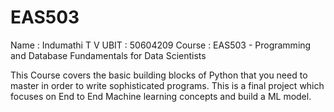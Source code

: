 # EAS503

Name : Indumathi T V
UBIT : 50604209
Course : EAS503 - Programming and Database Fundamentals for Data Scientists

This Course covers the basic building blocks of Python that you need to master in order to write sophisticated programs. 
This is a final project which focuses on End to End Machine learning concepts and build a ML model.

```{tableofcontents}

````


